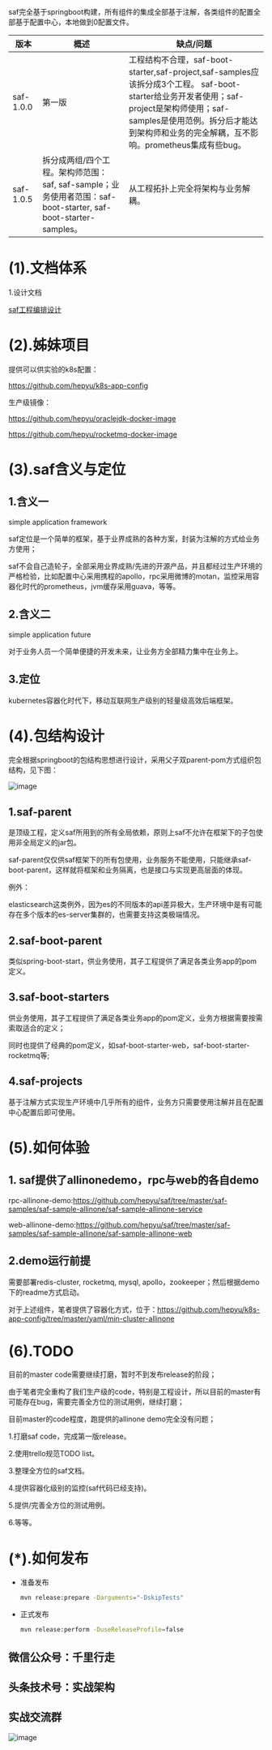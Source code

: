 saf完全基于springboot构建，所有组件的集成全部基于注解，各类组件的配置全部基于配置中心，本地做到0配置文件。

|              版本               |                            概述                              |                       缺点/问题                       |
| ------------------------------------ | ------------------------------------------------------------------- | --------------------------------------------------- |
| saf-1.0.0                      |      第一版                               | 工程结构不合理，saf-boot-starter,saf-project,saf-samples应该拆分成3个工程。 saf-boot-starter给业务开发者使用；saf-project是架构师使用；saf-samples是使用范例。拆分后才能达到架构师和业务的完全解耦，互不影响。prometheus集成有些bug。|
| saf-1.0.5                      |      拆分成两组/四个工程。架构师范围：saf, saf-sample；业务使用者范围：saf-boot-starter, saf-boot-starter-samples。                               | 从工程拓扑上完全将架构与业务解耦。 |

# (1).文档体系

1.设计文档

[saf工程编排设计](https://github.com/hepyu/saf/wiki/saf%E5%B7%A5%E7%A8%8B%E7%BC%96%E6%8E%92%E8%AE%BE%E8%AE%A1)

# (2).姊妹项目

提供可以供实验的k8s配置：

https://github.com/hepyu/k8s-app-config

生产级镜像：

https://github.com/hepyu/oraclejdk-docker-image

https://github.com/hepyu/rocketmq-docker-image

# (3).saf含义与定位

## 1.含义一

simple application framework

saf定位是一个简单的框架，基于业界成熟的各种方案，封装为注解的方式给业务方使用；

saf不会自己造轮子，全部采用业界成熟/先进的开源产品，并且都经过生产环境的严格检验，比如配置中心采用携程的apollo，rpc采用微博的motan，监控采用容器化时代的prometheus，jvm缓存采用guava，等等。

## 2.含义二

simple application future

对于业务人员一个简单便捷的开发未来，让业务方全部精力集中在业务上。

## 3.定位

kubernetes容器化时代下，移动互联网生产级别的轻量级高效后端框架。


# (4).包结构设计

完全根据springboot的包结构思想进行设计，采用父子双parent-pom方式组织包结构，见下图：

![image](https://github.com/hepyu/saf/blob/master/images/saf-framework/%E5%8C%85%E7%BB%93%E6%9E%84%E8%AE%BE%E8%AE%A1.jpg)

## 1.saf-parent

是顶级工程，定义saf所用到的所有全局依赖，原则上saf不允许在框架下的子包使用非全局定义的jar包。

saf-parent仅仅供saf框架下的所有包使用，业务服务不能使用，只能继承saf-boot-parent，这样就将框架和业务隔离，也是接口与实现更高层面的体现。

例外：

elasticsearch这类例外，因为es的不同版本的api差异极大，生产环境中是有可能存在多个版本的es-server集群的，也需要支持这类极端情况。

## 2.saf-boot-parent

类似spring-boot-start，供业务使用，其子工程提供了满足各类业务app的pom定义。

## 3.saf-boot-starters

供业务使用，其子工程提供了满足各类业务app的pom定义，业务方根据需要按需索取适合的定义；

同时也提供了经典的pom定义，如saf-boot-starter-web，saf-boot-starter-rocketmq等;

## 4.saf-projects

基于注解方式实现生产环境中几乎所有的组件，业务方只需要使用注解并且在配置中心配置后即可使用。

# (5).如何体验

## 1. saf提供了allinonedemo，rpc与web的各自demo

rpc-allinone-demo:https://github.com/hepyu/saf/tree/master/saf-samples/saf-sample-allinone/saf-sample-allinone-service

web-allinone-demo:https://github.com/hepyu/saf/tree/master/saf-samples/saf-sample-allinone/saf-sample-allinone-web

## 2.demo运行前提

需要部署redis-cluster, rocketmq, mysql, apollo，zookeeper；然后根据demo下的readme方式启动。

对于上述组件，笔者提供了容器化方式，位于：https://github.com/hepyu/k8s-app-config/tree/master/yaml/min-cluster-allinone


# (6).TODO

目前的master code需要继续打磨，暂时不到发布release的阶段；

由于笔者完全重构了我们生产级的code，特别是工程设计，所以目前的master有可能存在bug，需要完善全方位的测试用例，继续打磨；

目前master的code程度，跑提供的allinone demo完全没有问题；

1.打磨saf code，完成第一版release。

2.使用trello规范TODO list。

3.整理全方位的saf文档。

4.提供容器化级别的监控(saf代码已经支持)。

5.提供/完善全方位的测试用例。

6.等等。


# (*).如何发布

- 准备发布

  ```bash
  mvn release:prepare -Darguments="-DskipTests"
  ```

- 正式发布

  ```bash 
  mvn release:perform -DuseReleaseProfile=false
  ```
  
## 微信公众号：千里行走

## 头条技术号：实战架构

## 实战交流群

![image](https://github.com/hepyu/saf/blob/master/images/k8s.png)
